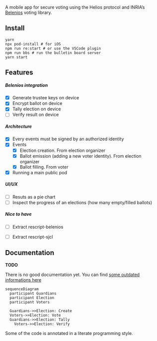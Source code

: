 A mobile app for secure voting using the Helios protocol and INRIA’s [Belenios](https://www.belenios.org) voting library.

## Install

```
yarn
npx pod-install # for iOS
npm run re:start # or use the VSCode plugin
npm run bbs # run the bulletin board server
yarn start
```

## Features

##### Belenios integration

- [x] Generate trustee keys on device
- [x] Encrypt ballot on device
- [x] Tally election on device
- [ ] Verify result on device

##### Architecture

- [x] Every events must be signed by an authorized identity
- [x] Events
	- [x] Election creation. From election organizer
	- [x] Ballot emission (adding a new voter identity). From election organizer
	- [x] Ballot filling. From voter
- [X] Running a main public pod

##### UI/UX

- [ ] Resuts as a pie chart
- [ ] Inspect the progress of an elections (how many empty/filled ballots)

##### Nice to have

- [ ] Extract rescript-belenios
- [ ] Extract rescript-sjcl


## Documentation

**TODO**

There is no good documentation yet. You can find [some outdated informations here](https://scrutin.app/article/)

```mermaid
sequenceDiagram
  participant Guardians
  participant Election
  participant Voters

  Guardians->>Election: Create
  Voters->>Election: Vote
  Guardians->>Election: Tally
	Voters->>Election: Verify
```

Some of the code is annotated in a literate programming style.

<!--
main | models
-----|-------
[Core](https://scrutin-app.github.io/scrutin/src/Core.html) | [Event](https://scrutin-app.github.io/scrutin/src/model/Event_.html)
[State](https://scrutin-app.github.io/scrutin/src/State.html) | ~~[Ballot](https://scrutin-app.github.io/scrutin/src/model/Ballot.html)~~
~~[StateEffect](https://scrutin-app.github.io/scrutin/src/StateEffect.html)~~ | ~~[Trustee](https://scrutin-app.github.io/scrutin/src/model/Trustee.html)~~
. | ~~[Identity](https://scrutin-app.github.io/scrutin/src/model/Identity.html)~~
. | ~~[Election](https://scrutin-app.github.io/scrutin/src/model/Election.html)~~


## Release
[Web demo](https://demo.scrutin.app)
[Android APK](https://expo.dev/accounts/mlalisse/projects/scrutin/builds/e6bd66f5-ce96-4dac-b874-ab2c0a1f3b1b)
-->

